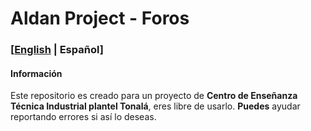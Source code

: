 # Aldan Project - Foros

### [[English](README.md) | Español]

#### Información
Este repositorio es creado para un proyecto de **Centro de Enseñanza Técnica Industrial plantel Tonalá**, eres libre de usarlo. **Puedes** ayudar reportando errores si así lo deseas.
